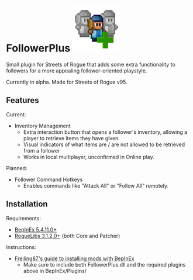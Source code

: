 # FollowerPlus <img src="https://github.com/cf27n/FollowerPlus/blob/main/FollowerPlusIcon.png" width="128" height="128">
Small plugin for Streets of Rogue that adds some extra functionality to followers for a more appealing follower-oriented playstyle.

Currently in alpha. Made for Streets of Rogue v95.

<h2>Features</h2>
Current:

- Inventory Management
    - Extra interaction button that opens a follower's inventory, allowing a player to retrieve items they have given.
    - Visual indicators of what items are / are not allowed to be retrieved from a follower
    - Works in local multiplayer, unconfirmed in Online play.

Planned:

- Follower Command Hotkeys
	- Enables commands like "Attack All" or "Follow All"  remotely.

<h2>Installation</h2>

Requirements:
  - [BepInEx 5.4.11.0+](https://github.com/BepInEx/BepInEx/releases)
  - [RogueLibs 3.1.2.0+](https://github.com/Abbysssal/RogueLibs/releases) (both Core and Patcher)

Instructions:
- [Freiling87's guide to installing mods with BepInEx](https://steamcommunity.com/sharedfiles/filedetails/?id=2271959380)
  - Make sure to include both FollowerPlus.dll and the required plugins above in BepInEx/Plugins/
